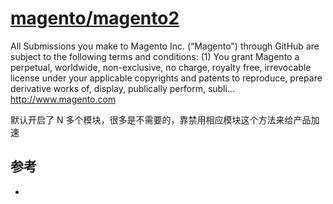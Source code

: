 # [magento/magento2](https://github.com/magento/magento2)

All Submissions you make to Magento Inc. (“Magento") through GitHub are subject to the following terms and conditions: (1) You grant Magento a perpetual, worldwide, non-exclusive, no charge, royalty free, irrevocable license under your applicable copyrights and patents to reproduce, prepare derivative works of, display, publically perform, subli… http://www.magento.com

默认开启了 N 多个模块，很多是不需要的，靠禁用相应模块这个方法来给产品加速

## 参考

* [](https://bbs.mallol.cn)
